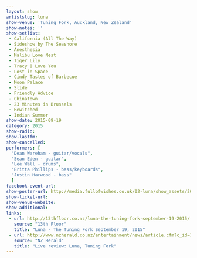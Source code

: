 ```yaml
---
layout: show
artistslug: luna
show-venue: 'Tuning Fork, Auckland, New Zealand'
show-notes: ''
show-setlist: 
 - California (All The Way)
 - Sideshow by The Seashore
 - Anesthesia
 - Malibu Love Nest
 - Tiger Lily
 - Tracy I Love You
 - Lost in Space
 - Cindy Tastes of Barbecue
 - Moon Palace
 - Slide
 - Friendly Advice
 - Chinatown
 - 23 Minutes in Brussels
 - Bewitched
 - Indian Summer
show-date: 2015-09-19
category: 2015
show-radio: 
show-lastfm: 
show-cancelled: 
performers: [
  "Dean Wareham - guitar/vocals",
  "Sean Eden - guitar",
  "Lee Wall - drums",
  "Britta Phillips - bass/keyboards",
  "Justin Harwood - bass"
  ]
facebook-event-url: 
show-poster-url: http://media.fullofwishes.co.uk/02-luna/show_assets/2015-australia-nz/luna-2015-aus-nz.jpg
show-ticket-url: 
show-venue-website: 
show-additional: 
links: 
 - url: http://13thfloor.co.nz/luna-the-tuning-fork-september-19-2015/
   source: "13th Floor"
   title: "Luna - The Tuning Fork September 19, 2015"
 - url: http://www.nzherald.co.nz/entertainment/news/article.cfm?c_id=1501119&objectid=11516098
   source: "NZ Herald"
   title: "Live review: Luna, Tuning Fork"
---
```

